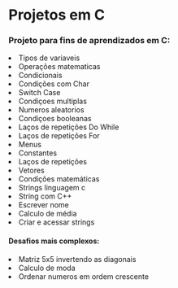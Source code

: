 <h1>Projetos em C</h1>

<h3>Projeto para fins de aprendizados em C:</h3>




<li>Tipos de variaveis</li>
<li>Operações matematicas</li>
<li>Condicionais</li>
<li>Condições com Char</li>
<li>Switch Case</li>
<li>Condiçoes multiplas</li>
<li>Numeros aleatorios</li>
<li>Condiçoes booleanas</li>
<li>Laços de repetições Do While</li>
<li>Laços de repetições For</li>
<li>Menus</li>
<li>Constantes</li>
<li>Laços de repetições</li>
<li>Vetores</li>
<li>Condições matemáticas</li>
<li>Strings linguagem c</li>
<li>String com C++</li>
<li>Escrever nome</li>
<li>Calculo de média</li>
<li>Criar e acessar strings</li>


<h4>Desafios mais complexos:</h4>

<li>Matriz 5x5 invertendo as diagonais</li>
<li>Calculo de moda</li>
<li>Ordenar numeros em ordem crescente</li>
